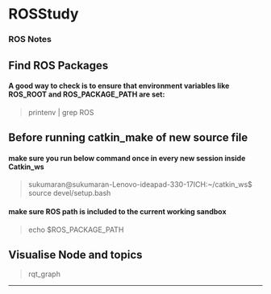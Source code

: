 # ROSStudy
### ROS Notes

## Find ROS Packages
#### A good way to check is to ensure that environment variables like ROS_ROOT and ROS_PACKAGE_PATH are set: 
> printenv | grep ROS


## Before running catkin_make of new source file
#### make sure you run below command once in every new session inside Catkin_ws
> sukumaran@sukumaran-Lenovo-ideapad-330-17ICH:~/catkin_ws$ source devel/setup.bash
#### make sure ROS path is included to the current working sandbox
> echo $ROS_PACKAGE_PATH
## Visualise Node and topics
   > rqt_graph

----
<!--stackedit_data:
eyJoaXN0b3J5IjpbLTE3OTgzNDU1NzddfQ==
-->
